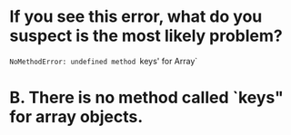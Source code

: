 # If you see this error, what do you suspect is the most likely problem?

`NoMethodError: undefined method `keys' for Array`

# B. There is no method called `keys" for array objects.